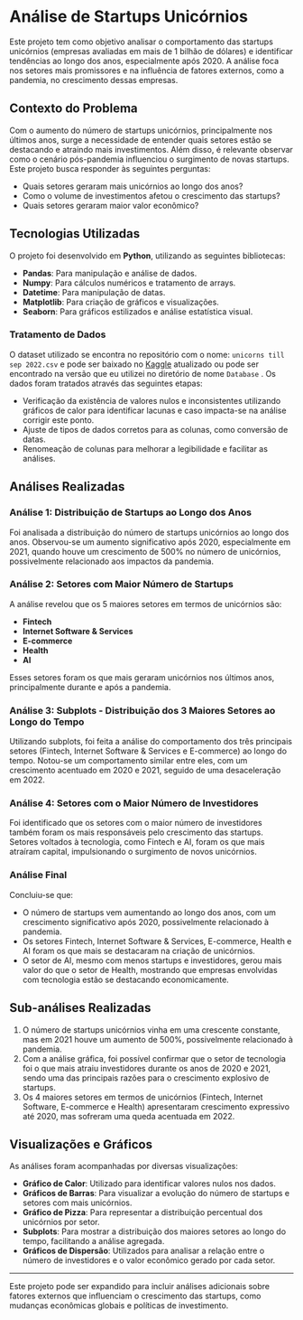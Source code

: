 # Análise de Startups Unicórnios

Este projeto tem como objetivo analisar o comportamento das startups unicórnios (empresas avaliadas em mais de 1 bilhão de dólares) e identificar tendências ao longo dos anos, especialmente após 2020. A análise foca nos setores mais promissores e na influência de fatores externos, como a pandemia, no crescimento dessas empresas.

## Contexto do Problema

Com o aumento do número de startups unicórnios, principalmente nos últimos anos, surge a necessidade de entender quais setores estão se destacando e atraindo mais investimentos. Além disso, é relevante observar como o cenário pós-pandemia influenciou o surgimento de novas startups. Este projeto busca responder às seguintes perguntas:

- Quais setores geraram mais unicórnios ao longo dos anos?
- Como o volume de investimentos afetou o crescimento das startups?
- Quais setores geraram maior valor econômico?

## Tecnologias Utilizadas

O projeto foi desenvolvido em **Python**, utilizando as seguintes bibliotecas:

- **Pandas**: Para manipulação e análise de dados.
- **Numpy**: Para cálculos numéricos e tratamento de arrays.
- **Datetime**: Para manipulação de datas.
- **Matplotlib**: Para criação de gráficos e visualizações.
- **Seaborn**: Para gráficos estilizados e análise estatística visual.

### Tratamento de Dados

O dataset utilizado se encontra no repositório com o nome: `unicorns till sep 2022.csv` e pode ser baixado no [Kaggle](https://www.kaggle.com/) atualizado ou
pode ser encontrado na versão que eu utilizei no diretório de nome `Database` . Os dados foram tratados através das seguintes etapas:

- Verificação da existência de valores nulos e inconsistentes utilizando gráficos de calor para identificar lacunas e caso impacta-se na análise corrigir este ponto.
- Ajuste de tipos de dados corretos para as colunas, como conversão de datas.
- Renomeação de colunas para melhorar a legibilidade e facilitar as análises.

## Análises Realizadas

### Análise 1: Distribuição de Startups ao Longo dos Anos

Foi analisada a distribuição do número de startups unicórnios ao longo dos anos. Observou-se um aumento significativo após 2020, especialmente em 2021, quando houve um crescimento de 500% no número de unicórnios, possivelmente relacionado aos impactos da pandemia.

### Análise 2: Setores com Maior Número de Startups

A análise revelou que os 5 maiores setores em termos de unicórnios são:

- **Fintech**
- **Internet Software & Services**
- **E-commerce**
- **Health**
- **AI**

Esses setores foram os que mais geraram unicórnios nos últimos anos, principalmente durante e após a pandemia.

### Análise 3: Subplots - Distribuição dos 3 Maiores Setores ao Longo do Tempo

Utilizando subplots, foi feita a análise do comportamento dos três principais setores (Fintech, Internet Software & Services e E-commerce) ao longo do tempo. Notou-se um comportamento similar entre eles, com um crescimento acentuado em 2020 e 2021, seguido de uma desaceleração em 2022.

### Análise 4: Setores com o Maior Número de Investidores

Foi identificado que os setores com o maior número de investidores também foram os mais responsáveis pelo crescimento das startups. Setores voltados à tecnologia, como Fintech e AI, foram os que mais atraíram capital, impulsionando o surgimento de novos unicórnios.

### Análise Final

Concluiu-se que:

- O número de startups vem aumentando ao longo dos anos, com um crescimento significativo após 2020, possivelmente relacionado à pandemia.
- Os setores Fintech, Internet Software & Services, E-commerce, Health e AI foram os que mais se destacaram na criação de unicórnios.
- O setor de AI, mesmo com menos startups e investidores, gerou mais valor do que o setor de Health, mostrando que empresas envolvidas com tecnologia estão se destacando economicamente.

## Sub-análises Realizadas

1. O número de startups unicórnios vinha em uma crescente constante, mas em 2021 houve um aumento de 500%, possivelmente relacionado à pandemia.
2. Com a análise gráfica, foi possível confirmar que o setor de tecnologia foi o que mais atraiu investidores durante os anos de 2020 e 2021, sendo uma das principais razões para o crescimento explosivo de startups.
3. Os 4 maiores setores em termos de unicórnios (Fintech, Internet Software, E-commerce e Health) apresentaram crescimento expressivo até 2020, mas sofreram uma queda acentuada em 2022.

## Visualizações e Gráficos

As análises foram acompanhadas por diversas visualizações:

- **Gráfico de Calor**: Utilizado para identificar valores nulos nos dados.
- **Gráficos de Barras**: Para visualizar a evolução do número de startups e setores com mais unicórnios.
- **Gráfico de Pizza**: Para representar a distribuição percentual dos unicórnios por setor.
- **Subplots**: Para mostrar a distribuição dos maiores setores ao longo do tempo, facilitando a análise agregada.
- **Gráficos de Dispersão**: Utilizados para analisar a relação entre o número de investidores e o valor econômico gerado por cada setor.

---

Este projeto pode ser expandido para incluir análises adicionais sobre fatores externos que influenciam o crescimento das startups, como mudanças econômicas globais e políticas de investimento.


